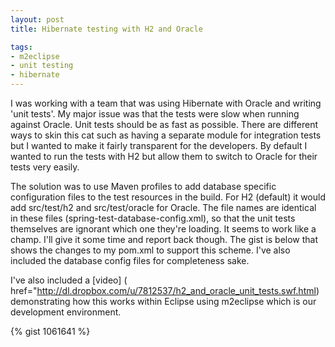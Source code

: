 ```yaml
---
layout: post
title: Hibernate testing with H2 and Oracle

tags:
- m2eclipse
- unit testing
- hibernate
---
```


I was working with a team that was using Hibernate with Oracle and writing 'unit tests'.  My major issue was that the tests were slow when running against Oracle. Unit tests should be as fast as possible.  There are different ways to skin this cat such as having a separate module for integration tests but I wanted to make it fairly transparent for the developers.  By default I wanted to run the tests with H2 but allow them to switch to Oracle for their tests very easily.

The solution was to use Maven profiles to add database specific configuration files to the test resources in the build.  For H2 (default) it would add src/test/h2 and src/test/oracle for Oracle.  The file names are identical in these files (spring-test-database-config.xml), so that the unit tests themselves are ignorant which one they're loading.  It seems to work like a champ.  I'll give it some time and report back though.  The gist is below that shows the changes to my pom.xml to support this scheme.  I've also included the database config files for completeness sake.

I've also included a [video] ( href="http://dl.dropbox.com/u/7812537/h2_and_oracle_unit_tests.swf.html) demonstrating how this works within Eclipse using m2eclipse which is our development environment.



{% gist 1061641 %}